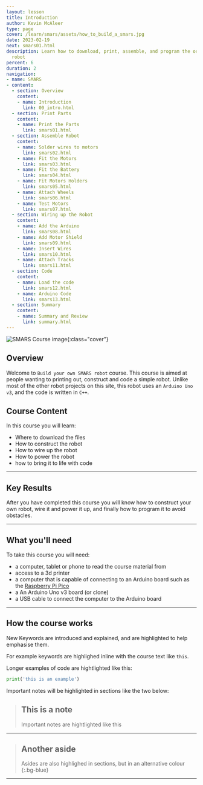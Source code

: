 ```yaml
---
layout: lesson
title: Introduction
author: Kevin McAleer
type: page
cover: /learn/smars/assets/how_to_build_a_smars.jpg
date: 2023-02-19
next: smars01.html
description: Learn how to download, print, assemble, and program the original SMARS
  robot
percent: 6
duration: 2
navigation:
- name: SMARS
- content:
  - section: Overview
    content:
    - name: Introduction
      link: 00_intro.html
  - section: Print Parts
    content:
    - name: Print the Parts
      link: smars01.html
  - section: Assemble Robot
    content:
    - name: Solder wires to motors
      link: smars02.html
    - name: Fit the Motors
      link: smars03.html
    - name: Fit the Battery
      link: smars04.html
    - name: Fit Motors Holders
      link: smars05.html
    - name: Attach Wheels
      link: smars06.html
    - name: Test Motors
      link: smars07.html
  - section: Wiring up the Robot
    content:
    - name: Add the Arduino
      link: smars08.html
    - name: Add Motor Shield
      link: smars09.html
    - name: Insert Wires
      link: smars10.html
    - name: Attach Tracks
      link: smars11.html
  - section: Code
    content:
    - name: Load the code
      link: smars12.html
    - name: Arduino Code
      link: smars13.html
  - section: Summary
    content:
    - name: Summary and Review
      link: summary.html
---
```



![SMARS Course image]({{page.cover}}){:class="cover"}

## Overview

Welcome to `Build your own SMARS robot` course. This course is aimed at people wanting to printing out, construct and code a simple robot. Unlike most of the other robot projects on this site, this robot uses an `Arduino Uno v3`, and the code is written in `C++`.

## Course Content

In this course you will learn:

* Where to download the files
* How to construct the robot
* How to wire up the robot
* How to power the robot
* how to bring it to life with code

---

## Key Results

After you have completed this course you will know how to construct your own robot, wire it and power it up, and finally how to program it to avoid obstacles.

---

## What you'll need

To take this course you will need:

* a computer, tablet or phone to read the course material from
* access to a 3d printer
* a computer that is capable of connecting to an Arduino board such as the [Raspberry Pi Pico](https://www.raspberrypi.com)
* a An Arduino Uno v3 board (or clone)
* a USB cable to connect the computer to the Arduino board

---

## How the course works

New Keywords are introduced and explained, and are highlighted to help emphasise them. 

For example keywords are highlighed inline with the course text like `this`.

Longer examples of code are hightlighted like this:

```python
print('this is an example')
```

Important notes will be highlighted in sections like the two below:

> ## This is a note
>
> Important notes are hightlighted like this

---

> ## Another aside
>
> Asides are also highlighed in sections, but in an alternative colour
{:.bg-blue}

---
